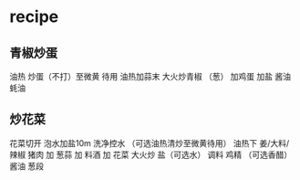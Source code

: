 # recipe

## 青椒炒蛋

油热 炒蛋（不打）至微黄 待用
油热加蒜末
大火炒青椒 （葱）
加鸡蛋 
加盐 酱油 蚝油


## 炒花菜

花菜切开 泡水加盐10m 洗净控水
（可选油热清炒至微黄待用）
油热下 姜/大料/辣椒 猪肉
加 葱蒜
加 料酒 
加 花菜
大火炒 
盐（可选水） 调料 鸡精 （可选香醋）
酱油 葱段



